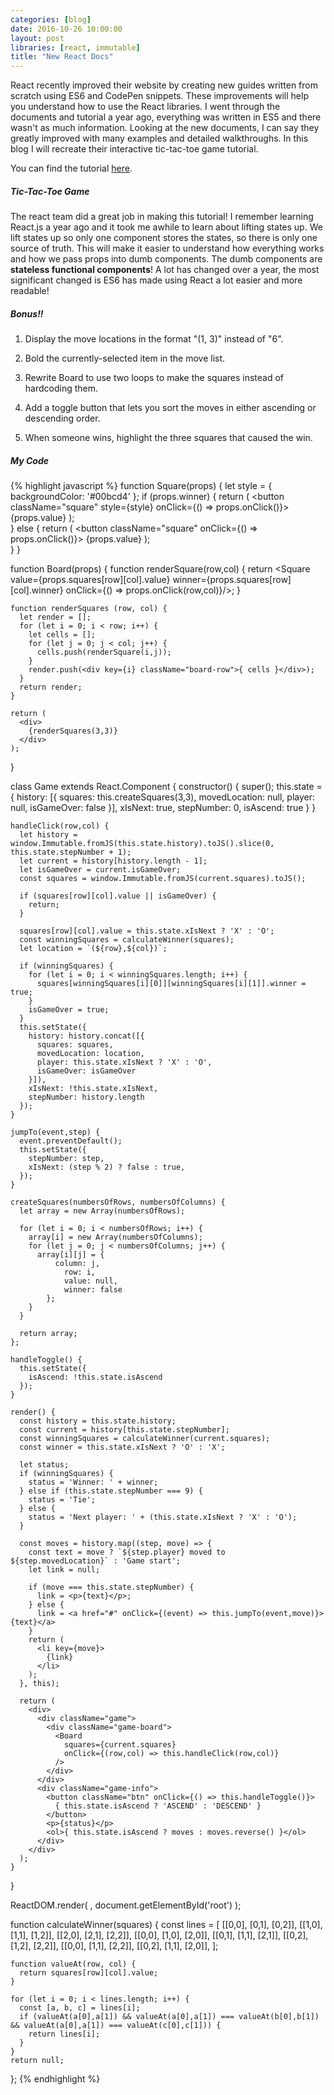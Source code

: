 ```yaml
---
categories: [blog]
date: 2016-10-26 10:00:00
layout: post
libraries: [react, immutable]
title: "New React Docs"
---
```


React recently improved their website by creating new guides written from scratch using ES6 and CodePen snippets. These improvements will help you understand how to use the React libraries. I went through the documents and tutorial a year ago, everything was written in ES5 and there wasn't as much information. Looking at the new documents, I can say they greatly improved with many examples and detailed walkthroughs. In this blog I will recreate their interactive tic-tac-toe game tutorial.

You can find the tutorial <a href="https://facebook.github.io/react/tutorial/tutorial.html" target="_blank">here</a>.

##### Tic-Tac-Toe Game

<div id="root"></div>

The react team did a great job in making this tutorial! I remember learning React.js a year ago and it took me awhile to learn about lifting states up. We lift states up so only one component stores the states, so there is only one source of truth. This will make it easier to understand how everything works and how we pass props into dumb components. The dumb components are __stateless functional components__! A lot has changed over a year, the most significant changed is ES6 has made using React a lot easier and more readable!

##### Bonus!!

1. Display the move locations in the format "(1, 3)" instead of "6".

2. Bold the currently-selected item in the move list.

3. Rewrite Board to use two loops to make the squares instead of hardcoding them.

4. Add a toggle button that lets you sort the moves in either ascending or descending order.

5. When someone wins, highlight the three squares that caused the win.

##### My Code

{% highlight javascript %}
  function Square(props) {
    let style = {
      backgroundColor: '#00bcd4'
    };
    if (props.winner) {
      return (
        <button className="square" style={style} onClick={() => props.onClick()}>
          {props.value}
        </button>
      );        
    } else {
      return (
        <button className="square" onClick={() => props.onClick()}>
          {props.value}
        </button>
      );        
    }
  }

  function Board(props) {
    function renderSquare(row,col) {
      return <Square value={props.squares[row][col].value} winner={props.squares[row][col].winner} onClick={() => props.onClick(row,col)}/>;
    }

    function renderSquares (row, col) {
      let render = [];
      for (let i = 0; i < row; i++) {
        let cells = [];
        for (let j = 0; j < col; j++) {
          cells.push(renderSquare(i,j));  
        }
        render.push(<div key={i} className="board-row">{ cells }</div>);
      }
      return render;
    }

    return (
      <div>
        {renderSquares(3,3)}
      </div>
    );
  }

  class Game extends React.Component {
    constructor() {
      super();
      this.state = {
        history: [{
          squares: this.createSquares(3,3),
          movedLocation: null,
          player: null,
          isGameOver: false
        }],
        xIsNext: true,
        stepNumber: 0,
        isAscend: true
      }
    }

    handleClick(row,col) {
      let history = window.Immutable.fromJS(this.state.history).toJS().slice(0, this.state.stepNumber + 1);
      let current = history[history.length - 1];
      let isGameOver = current.isGameOver;
      const squares = window.Immutable.fromJS(current.squares).toJS();

      if (squares[row][col].value || isGameOver) {
        return;
      }

      squares[row][col].value = this.state.xIsNext ? 'X' : 'O';
      const winningSquares = calculateWinner(squares);
      let location = `(${row},${col})`;

      if (winningSquares) {
        for (let i = 0; i < winningSquares.length; i++) {
          squares[winningSquares[i][0]][winningSquares[i][1]].winner = true;
        }
        isGameOver = true;
      }
      this.setState({
        history: history.concat([{
          squares: squares,
          movedLocation: location,
          player: this.state.xIsNext ? 'X' : 'O',
          isGameOver: isGameOver
        }]),
        xIsNext: !this.state.xIsNext,
        stepNumber: history.length
      });
    }

    jumpTo(event,step) {
      event.preventDefault();
      this.setState({
        stepNumber: step,
        xIsNext: (step % 2) ? false : true,
      });
    }

    createSquares(numbersOfRows, numbersOfColumns) {
      let array = new Array(numbersOfRows);

      for (let i = 0; i < numbersOfRows; i++) {
        array[i] = new Array(numbersOfColumns);
        for (let j = 0; j < numbersOfColumns; j++) {
          array[i][j] = {
              column: j,
                row: i,
                value: null,
                winner: false
            };
        }
      }

      return array;
    };

    handleToggle() {
      this.setState({
        isAscend: !this.state.isAscend
      });
    }

    render() {
      const history = this.state.history;
      const current = history[this.state.stepNumber];
      const winningSquares = calculateWinner(current.squares);
      const winner = this.state.xIsNext ? 'O' : 'X';

      let status;
      if (winningSquares) {
        status = 'Winner: ' + winner;
      } else if (this.state.stepNumber === 9) {
        status = 'Tie';          
      } else {
        status = 'Next player: ' + (this.state.xIsNext ? 'X' : 'O');
      }

      const moves = history.map((step, move) => {
        const text = move ? `${step.player} moved to ${step.movedLocation}` : 'Game start';
        let link = null;
        
        if (move === this.state.stepNumber) {
          link = <p>{text}</p>;
        } else {
          link = <a href="#" onClick={(event) => this.jumpTo(event,move)}>{text}</a>
        }
        return (
          <li key={move}>
            {link}
          </li>
        );
      }, this);

      return (
        <div>
          <div className="game">
            <div className="game-board">
              <Board 
                squares={current.squares}
                onClick={(row,col) => this.handleClick(row,col)}
              />
            </div>
          </div>
          <div className="game-info">
            <button className="btn" onClick={() => this.handleToggle()}>
              { this.state.isAscend ? 'ASCEND' : 'DESCEND' }
            </button>
            <p>{status}</p>
            <ol>{ this.state.isAscend ? moves : moves.reverse() }</ol>
          </div>
        </div>
      );
    }
  }

  ReactDOM.render(
    <Game />,
    document.getElementById('root')
  );
  
  function calculateWinner(squares) {
    const lines = [
      [[0,0], [0,1], [0,2]],
      [[1,0], [1,1], [1,2]],
      [[2,0], [2,1], [2,2]],
      [[0,0], [1,0], [2,0]],
      [[0,1], [1,1], [2,1]],
      [[0,2], [1,2], [2,2]],
      [[0,0], [1,1], [2,2]],
      [[0,2], [1,1], [2,0]],
    ];

    function valueAt(row, col) {
      return squares[row][col].value;
    }

    for (let i = 0; i < lines.length; i++) {
      const [a, b, c] = lines[i];
      if (valueAt(a[0],a[1]) && valueAt(a[0],a[1]) === valueAt(b[0],b[1]) && valueAt(a[0],a[1]) === valueAt(c[0],c[1])) {
        return lines[i];
      }
    }
    return null;
  };
{% endhighlight %}

<script type="text/babel">
  $( document ).ready(function() {
    function Square(props) {
      let style = {
        backgroundColor: '#00bcd4'
      };
      if (props.winner) {
        return (
          <button className="square" style={style} onClick={() => props.onClick()}>
            {props.value}
          </button>
        );        
      } else {
        return (
          <button className="square" onClick={() => props.onClick()}>
            {props.value}
          </button>
        );        
      }
    }

    function Board(props) {
      function renderSquare(row,col) {
        return <Square value={props.squares[row][col].value} winner={props.squares[row][col].winner} onClick={() => props.onClick(row,col)}/>;
      }

      function renderSquares (row, col) {
        let render = [];
        for (let i = 0; i < row; i++) {
          let cells = [];
          for (let j = 0; j < col; j++) {
            cells.push(renderSquare(i,j));  
          }
          render.push(<div key={i} className="board-row">{ cells }</div>);
        }
        return render;
      }

      return (
        <div>
          {renderSquares(3,3)}
        </div>
      );
    }

    class Game extends React.Component {
      constructor() {
        super();
        this.state = {
          history: [{
            squares: this.createSquares(3,3),
            movedLocation: null,
            player: null,
            isGameOver: false
          }],
          xIsNext: true,
          stepNumber: 0,
          isAscend: true
        }
      }

      handleClick(row,col) {
        let history = window.Immutable.fromJS(this.state.history).toJS().slice(0, this.state.stepNumber + 1);
        let current = history[history.length - 1];
        let isGameOver = current.isGameOver;
        const squares = window.Immutable.fromJS(current.squares).toJS();

        if (squares[row][col].value || isGameOver) {
          return;
        }

        squares[row][col].value = this.state.xIsNext ? 'X' : 'O';
        const winningSquares = calculateWinner(squares);
        let location = `(${row},${col})`;

        if (winningSquares) {
          for (let i = 0; i < winningSquares.length; i++) {
            squares[winningSquares[i][0]][winningSquares[i][1]].winner = true;
          }
          isGameOver = true;
        }
        this.setState({
          history: history.concat([{
            squares: squares,
            movedLocation: location,
            player: this.state.xIsNext ? 'X' : 'O',
            isGameOver: isGameOver
          }]),
          xIsNext: !this.state.xIsNext,
          stepNumber: history.length
        });
      }

      jumpTo(event,step) {
        event.preventDefault();
        this.setState({
          stepNumber: step,
          xIsNext: (step % 2) ? false : true,
        });
      }

      createSquares(numbersOfRows, numbersOfColumns) {
        let array = new Array(numbersOfRows);

        for (let i = 0; i < numbersOfRows; i++) {
          array[i] = new Array(numbersOfColumns);
          for (let j = 0; j < numbersOfColumns; j++) {
            array[i][j] = {
                column: j,
                  row: i,
                  value: null,
                  winner: false
              };
          }
        }

        return array;
      };

      handleToggle() {
        this.setState({
          isAscend: !this.state.isAscend
        });
      }

      render() {
        const history = this.state.history;
        const current = history[this.state.stepNumber];
        const winningSquares = calculateWinner(current.squares);
        const winner = this.state.xIsNext ? 'O' : 'X';

        let status;
        if (winningSquares) {
          status = 'Winner: ' + winner;
        } else if (this.state.stepNumber === 9) {
          status = 'Tie';          
        } else {
          status = 'Next player: ' + (this.state.xIsNext ? 'X' : 'O');
        }

        const moves = history.map((step, move) => {
          const text = move ? `${step.player} moved to ${step.movedLocation}` : 'Game start';
          let link = null;
          
          if (move === this.state.stepNumber) {
            link = <p>{text}</p>;
          } else {
            link = <a href="#" onClick={(event) => this.jumpTo(event,move)}>{text}</a>
          }
          return (
            <li key={move}>
              {link}
            </li>
          );
        }, this);

        return (
          <div>
            <div className="game">
              <div className="game-board">
                <Board 
                  squares={current.squares}
                  onClick={(row,col) => this.handleClick(row,col)}
                />
              </div>
            </div>
            <div className="game-info">
              <button className="btn" onClick={() => this.handleToggle()}>
                { this.state.isAscend ? 'ASCEND' : 'DESCEND' }
              </button>
              <p>{status}</p>
              <ol>{ this.state.isAscend ? moves : moves.reverse() }</ol>
            </div>
          </div>
        );
      }
    }

    ReactDOM.render(
      <Game />,
      document.getElementById('root')
    );
    
    function calculateWinner(squares) {
      const lines = [
        [[0,0], [0,1], [0,2]],
        [[1,0], [1,1], [1,2]],
        [[2,0], [2,1], [2,2]],
        [[0,0], [1,0], [2,0]],
        [[0,1], [1,1], [2,1]],
        [[0,2], [1,2], [2,2]],
        [[0,0], [1,1], [2,2]],
        [[0,2], [1,1], [2,0]],
      ];

      function valueAt(row, col) {
        return squares[row][col].value;
      }

      for (let i = 0; i < lines.length; i++) {
        const [a, b, c] = lines[i];
        if (valueAt(a[0],a[1]) && valueAt(a[0],a[1]) === valueAt(b[0],b[1]) && valueAt(a[0],a[1]) === valueAt(c[0],c[1])) {
          return lines[i];
        }
      }
      return null;
    };
  });
</script>